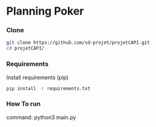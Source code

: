 # Planning Poker
### Clone
```bash
git clone https://github.com/sd-projet/projetCAPI.git
cd projetCAPI/
```
### Requirements
Install requirements (pip)
```bash
pip install -r requirements.txt
```
### How To run
command: python3 main.py
